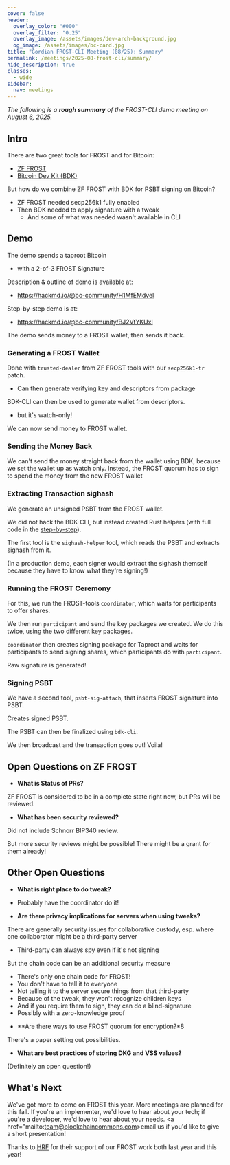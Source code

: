 ```yaml
---
cover: false
header:
  overlay_color: "#000"
  overlay_filter: "0.25"
  overlay_image: /assets/images/dev-arch-background.jpg
  og_image: /assets/images/bc-card.jpg
title: "Gordian FROST-CLI Meeting (08/25): Summary"
permalink: /meetings/2025-08-frost-cli/summary/
hide_description: true
classes:
  - wide
sidebar:
  nav: meetings
---
```


_The following is a **rough summary** of the FROST-CLI demo meeting on August 6, 2025._

## Intro

There are two great tools for FROST and for Bitcoin:

* [ZF FROST](https://frost.zfnd.org)
* [Bitcoin Dev Kit (BDK)](https://bitcoindevkit.org/)

But how do we combine ZF FROST with BDK for PSBT signing on Bitcoin?

* ZF FROST needed secp256k1 fully enabled
* Then BDK needed to apply signature with a tweak
   * And some of what was needed wasn't available in CLI

## Demo

The demo spends a taproot Bitcoin
- with a 2-of-3 FROST Signature

Description & outline of demo is available at:
* https://hackmd.io/@bc-community/H1MfEMdvel

Step-by-step demo is at:
* https://hackmd.io/@bc-community/BJ2VtYKUxl

The demo sends money to a FROST wallet, then sends it back.

### Generating a FROST Wallet

Done with `trusted-dealer` from ZF FROST tools with our `secp256k1-tr` patch.
* Can then generate verifying key and descriptors from package

BDK-CLI can then be used to generate wallet from descriptors.
- but it's watch-only!

We can now send money to FROST wallet.

### Sending the Money Back

We can't send the money straight back from the wallet using BDK, because we set the wallet up as watch only. Instead, the FROST quorum has to sign to spend the money from the new FROST wallet

### Extracting Transaction sighash

We generate an unsigned PSBT from the FROST wallet.

We did not hack the BDK-CLI, but instead created Rust helpers (with full code in the [step-by-step](https://hackmd.io/@bc-community/BJ2VtYKUxl)).

The first tool is the `sighash-helper` tool, which reads the PSBT and extracts sighash from it.

(In a production demo, each signer would extract the sighash themself because they have to know what they're signing!)

### Running the FROST Ceremony

For this, we run the FROST-tools `coordinator`, which waits for participants to offer shares.

 We then run `participant` and send the key packages we created. We do this twice, using the two different key packages.

`coordinator` then creates signing package for Taproot and waits for participants to send signing shares, which participants do with `participant`.

Raw signature is generated!

### Signing PSBT

We have a second tool, `psbt-sig-attach`, that inserts FROST signature into PSBT.

Creates signed PSBT.

The PSBT can then be finalized using `bdk-cli`.

We then broadcast and the transaction goes out! Voila!

## Open Questions on ZF FROST

* **What is Status of PRs?**

ZF FROST is considered to be in a complete state right now, but PRs will be reviewed.

* **What has been security reviewed?**

Did not include Schnorr BIP340 review.

But more security reviews might be possible! There might be a grant for them already!

## Other Open Questions

* **What is right place to do tweak?**

- Probably have the coordinator do it!

* **Are there privacy implications for servers when using tweaks?**

There are generally security issues for collaborative custody, esp. where one collaborator might be a third-party server
- Third-party can always spy even if it's not signing

But the chain code can be an additional security measure
- There's only one chain code for FROST!
- You don't have to tell it to everyone
- Not telling it to the server secure things from that third-party
- Because of the tweak, they won't recognize children keys
- And if you require them to sign, they can do a blind-signature
- Possibly with a zero-knowledge proof

* **Are there ways to use FROST quorum for encryption?*8

There's a paper setting out possibilities.

* **What are best practices of storing DKG and VSS values?**

(Definitely an open question!)

## What's Next

We've got more to come on FROST this year. More meetings are planned for this fall. If you're an implementer, we'd love to hear about your tech; if you're a developer, we'd love to hear about your needs. <a href="mailto:team@blockchaincommons.com>email us</a> if you'd like to give a short presentation!

Thanks to <a href="https://hrf.org/">HRF</a> for their support of our FROST work both last year and this year!
